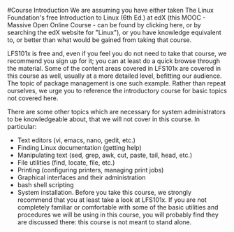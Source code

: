 #Course Introduction
We are assuming you have either taken The Linux Foundation's free Introduction to Linux (6th Ed.) at edX (this MOOC - Massive Open Online Course - can be found by clicking here, or by searching the edX website for "Linux"), or you have knowledge equivalent to, or better than what would be gained from taking that course.

LFS101x is free and, even if you feel you do not need to take that course, we recommend you sign up for it; you can at least do a quick browse through the material. Some of the content areas covered in LFS101x are covered in this course as well, usually at a more detailed level, befitting our audience. The topic of package management is one such example. Rather than repeat ourselves, we urge you to reference the introductory course for basic topics not covered here.

There are some other topics which are necessary for system administrators to be knowledgeable about, that we will not cover in this course. In particular:

- Text editors (vi, emacs, nano, gedit, etc.)
- Finding Linux documentation (getting help)
- Manipulating text (sed, grep, awk, cut, paste, tail, head, etc.)
- File utilities (find, locate, file, etc.)
- Printing (configuring printers, managing print jobs)
- Graphical interfaces and their administration
- bash shell scripting
- System installation.
Before you take this course, we strongly recommend that you at least take a look at LFS101x. If you are not completely familiar or comfortable with some of the basic utilities and procedures we will be using in this course, you will probably find they are discussed there: this course is not meant to stand alone.
